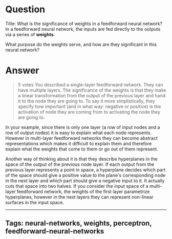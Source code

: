 # Question
Title: What is the significance of weights in a feedforward neural network?
In a feedforward neural network, the inputs are fed directly to the outputs via a series of **weights**.

What purpose do the weights serve, and how are they significant in this neural network?

# Answer
> 5 votes
You described a single-layer feedforward network. They can have multiple layers. The significance of the weights is that they make a linear transformation from the output of the previous layer and hand it to the node they are going to. To say it more simplistically, they specify how important (and in what way: negative or positive) is the activation of node they are coming from to activating the node they are going to.

In your example, since there is only one layer (a row of input nodes and a row of output nodes) it is easy to explain what each node represents. However in multi-layer feedforward networks they can become abstract representations which makes it difficult to explain them and therefore explain what the weights that come to them or go out of them represent.

Another way of thinking about it is that they describe hyperplanes in the space of the output of the previous node layer. If each output from the previous layer represents a point in space, a hyperplane decides which part of the space should give a positive value to the plane's corresponding node in the next layer and which part should give a negative input to it. It actually cuts that space into two halves. If you consider the input space of a multi-layer feedforward network, the weights of the first layer parametrize hyperplanes, however in the next layers they can represent non-linear surfaces in the input space.

---
Tags: neural-networks, weights, perceptron, feedforward-neural-networks
---